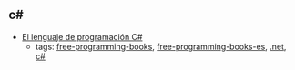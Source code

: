 c# 
---
* [El lenguaje de programación C#](http://dis.um.es/~bmoros/privado/bibliografia/LibroCsharp.pdf)
    * tags: [free-programming-books](../tags/free-programming-books.md), [free-programming-books-es](../tags/free-programming-books-es.md), [.net](../tags/.net.md), [c#](../tags/c#.md)
